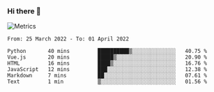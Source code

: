 ### Hi there 👋

![Metrics](https://github.com/radoapx/radoapx/blob/main/github-metrics.svg)

<!--START_SECTION:waka-->

```text
From: 25 March 2022 - To: 01 April 2022

Python       40 mins         ██████████▒░░░░░░░░░░░░░░   40.75 %
Vue.js       20 mins         █████▒░░░░░░░░░░░░░░░░░░░   20.90 %
HTML         16 mins         ████▒░░░░░░░░░░░░░░░░░░░░   16.76 %
JavaScript   12 mins         ███░░░░░░░░░░░░░░░░░░░░░░   12.38 %
Markdown     7 mins          ██░░░░░░░░░░░░░░░░░░░░░░░   07.61 %
Text         1 min           ▒░░░░░░░░░░░░░░░░░░░░░░░░   01.56 %
```

<!--END_SECTION:waka-->

<!--
**radoapx/radoapx** is a ✨ _special_ ✨ repository because its `README.md` (this file) appears on your GitHub profile.

Here are some ideas to get you started:

- 🔭 I’m currently working on ...
- 🌱 I’m currently learning ...
- 👯 I’m looking to collaborate on ...
- 🤔 I’m looking for help with ...
- 💬 Ask me about ...
- 📫 How to reach me: ...
- 😄 Pronouns: ...
- ⚡ Fun fact: ...
-->

